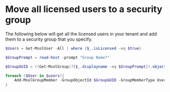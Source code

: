 # Move all licensed users to a security group

The following below will get all the licensed users in your tenant and add them to a security group that you specify.

```powershell
$Users = Get-MsolUser -All | where {$_.isLicensed -eq $true}

$GroupPrompt = read-host -prompt "Group Name?"

$GroupGUID = ((Get-MsolGroup|?{$_.displayname -eq $GroupPrompt}).objectid).guid

foreach ($User in $users){
    Add-MsolGroupMember -GroupObjectId $GroupGUID -GroupMemberType User -GroupMemberObjectId $user.ObjectId
}
```

